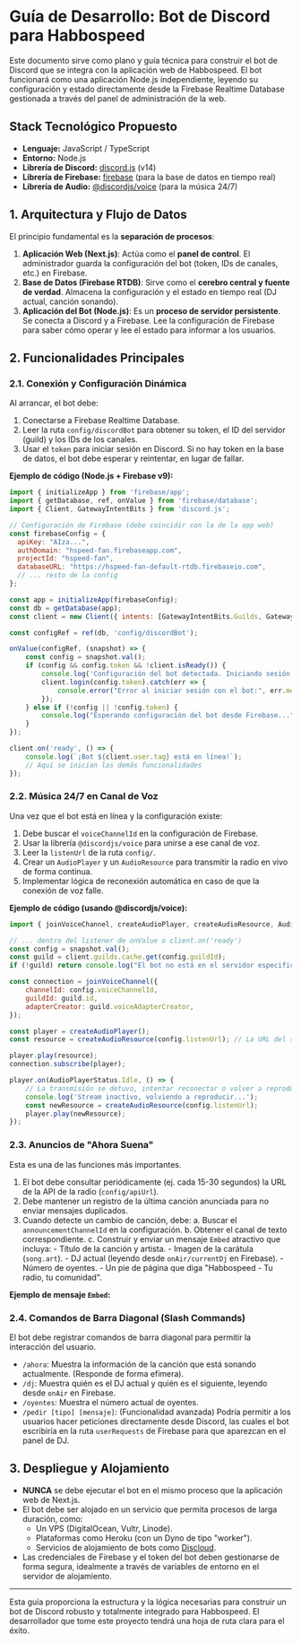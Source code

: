 # Guía de Desarrollo: Bot de Discord para Habbospeed

Este documento sirve como plano y guía técnica para construir el bot de Discord que se integra con la aplicación web de Habbospeed. El bot funcionará como una aplicación Node.js independiente, leyendo su configuración y estado directamente desde la Firebase Realtime Database gestionada a través del panel de administración de la web.

## Stack Tecnológico Propuesto

- **Lenguaje:** JavaScript / TypeScript
- **Entorno:** Node.js
- **Librería de Discord:** [discord.js](https://discord.js.org/) (v14)
- **Librería de Firebase:** [firebase](https://www.npmjs.com/package/firebase) (para la base de datos en tiempo real)
- **Librería de Audio:** [@discordjs/voice](https://www.npmjs.com/package/@discordjs/voice) (para la música 24/7)

## 1. Arquitectura y Flujo de Datos

El principio fundamental es la **separación de procesos**:

1.  **Aplicación Web (Next.js)**: Actúa como el **panel de control**. El administrador guarda la configuración del bot (token, IDs de canales, etc.) en Firebase.
2.  **Base de Datos (Firebase RTDB)**: Sirve como el **cerebro central y fuente de verdad**. Almacena la configuración y el estado en tiempo real (DJ actual, canción sonando).
3.  **Aplicación del Bot (Node.js)**: Es un **proceso de servidor persistente**. Se conecta a Discord y a Firebase. Lee la configuración de Firebase para saber cómo operar y lee el estado para informar a los usuarios.



## 2. Funcionalidades Principales

### 2.1. Conexión y Configuración Dinámica

Al arrancar, el bot debe:
1.  Conectarse a Firebase Realtime Database.
2.  Leer la ruta `config/discordBot` para obtener su token, el ID del servidor (guild) y los IDs de los canales.
3.  Usar el `token` para iniciar sesión en Discord. Si no hay token en la base de datos, el bot debe esperar y reintentar, en lugar de fallar.

**Ejemplo de código (Node.js + Firebase v9):**

```javascript
import { initializeApp } from 'firebase/app';
import { getDatabase, ref, onValue } from 'firebase/database';
import { Client, GatewayIntentBits } from 'discord.js';

// Configuración de Firebase (debe coincidir con la de la app web)
const firebaseConfig = {
  apiKey: "AIza...",
  authDomain: "hspeed-fan.firebaseapp.com",
  projectId: "hspeed-fan",
  databaseURL: "https://hspeed-fan-default-rtdb.firebaseio.com",
  // ... resto de la config
};

const app = initializeApp(firebaseConfig);
const db = getDatabase(app);
const client = new Client({ intents: [GatewayIntentBits.Guilds, GatewayIntentBits.GuildVoiceStates] });

const configRef = ref(db, 'config/discordBot');

onValue(configRef, (snapshot) => {
    const config = snapshot.val();
    if (config && config.token && !client.isReady()) {
        console.log('Configuración del bot detectada. Iniciando sesión...');
        client.login(config.token).catch(err => {
            console.error("Error al iniciar sesión con el bot:", err.message);
        });
    } else if (!config || !config.token) {
        console.log("Esperando configuración del bot desde Firebase...");
    }
});

client.on('ready', () => {
    console.log(`¡Bot ${client.user.tag} está en línea!`);
    // Aquí se inician las demás funcionalidades
});
```

### 2.2. Música 24/7 en Canal de Voz

Una vez que el bot está en línea y la configuración existe:

1.  Debe buscar el `voiceChannelId` en la configuración de Firebase.
2.  Usar la librería `@discordjs/voice` para unirse a ese canal de voz.
3.  Leer la `listenUrl` de la ruta `config/`.
4.  Crear un `AudioPlayer` y un `AudioResource` para transmitir la radio en vivo de forma continua.
5.  Implementar lógica de reconexión automática en caso de que la conexión de voz falle.

**Ejemplo de código (usando @discordjs/voice):**

```javascript
import { joinVoiceChannel, createAudioPlayer, createAudioResource, AudioPlayerStatus } from '@discordjs/voice';

// ... dentro del listener de onValue o client.on('ready')
const config = snapshot.val();
const guild = client.guilds.cache.get(config.guildId);
if (!guild) return console.log("El bot no está en el servidor especificado.");

const connection = joinVoiceChannel({
    channelId: config.voiceChannelId,
    guildId: guild.id,
    adapterCreator: guild.voiceAdapterCreator,
});

const player = createAudioPlayer();
const resource = createAudioResource(config.listenUrl); // La URL del stream de la radio

player.play(resource);
connection.subscribe(player);

player.on(AudioPlayerStatus.Idle, () => {
    // La transmisión se detuvo, intentar reconectar o volver a reproducir
    console.log('Stream inactivo, volviendo a reproducir...');
    const newResource = createAudioResource(config.listenUrl);
    player.play(newResource);
});
```

### 2.3. Anuncios de "Ahora Suena"

Esta es una de las funciones más importantes.

1.  El bot debe consultar periódicamente (ej. cada 15-30 segundos) la URL de la API de la radio (`config/apiUrl`).
2.  Debe mantener un registro de la última canción anunciada para no enviar mensajes duplicados.
3.  Cuando detecte un cambio de canción, debe:
    a. Buscar el `announcementChannelId` en la configuración.
    b. Obtener el canal de texto correspondiente.
    c. Construir y enviar un mensaje `Embed` atractivo que incluya:
        - Título de la canción y artista.
        - Imagen de la carátula (`song.art`).
        - DJ actual (leyendo desde `onAir/currentDj` en Firebase).
        - Número de oyentes.
        - Un pie de página que diga "Habbospeed - Tu radio, tu comunidad".

**Ejemplo de mensaje `Embed`:**



### 2.4. Comandos de Barra Diagonal (Slash Commands)

El bot debe registrar comandos de barra diagonal para permitir la interacción del usuario.

-   `/ahora`: Muestra la información de la canción que está sonando actualmente. (Responde de forma efímera).
-   `/dj`: Muestra quién es el DJ actual y quién es el siguiente, leyendo desde `onAir` en Firebase.
-   `/oyentes`: Muestra el número actual de oyentes.
-   `/pedir [tipo] [mensaje]`: (Funcionalidad avanzada) Podría permitir a los usuarios hacer peticiones directamente desde Discord, las cuales el bot escribiría en la ruta `userRequests` de Firebase para que aparezcan en el panel de DJ.

## 3. Despliegue y Alojamiento

-   **NUNCA** se debe ejecutar el bot en el mismo proceso que la aplicación web de Next.js.
-   El bot debe ser alojado en un servicio que permita procesos de larga duración, como:
    -   Un VPS (DigitalOcean, Vultr, Linode).
    -   Plataformas como Heroku (con un Dyno de tipo "worker").
    -   Servicios de alojamiento de bots como [Discloud](https://discloud.app/).
-   Las credenciales de Firebase y el token del bot deben gestionarse de forma segura, idealmente a través de variables de entorno en el servidor de alojamiento.

---

Esta guía proporciona la estructura y la lógica necesarias para construir un bot de Discord robusto y totalmente integrado para Habbospeed. El desarrollador que tome este proyecto tendrá una hoja de ruta clara para el éxito.